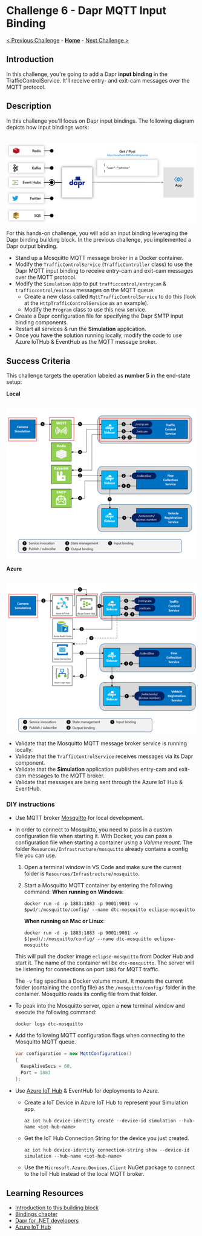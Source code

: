 # Challenge 6 - Dapr MQTT Input Binding

[< Previous Challenge](./Challenge-05.md) - **[Home](../README.md)** - [Next Challenge >](./Challenge-07.md)

## Introduction

In this challenge, you're going to add a Dapr **input binding** in the TrafficControlService. It'll receive entry- and exit-cam messages over the MQTT protocol.

## Description

In this challenge you'll focus on Dapr input bindings. The following diagram depicts how input bindings work:

<img src="../images/Challenge-06/input-binding.png" style="zoom: 50%;padding-top: 40px;" />

For this hands-on challenge, you will add an input binding leveraging the Dapr binding building block. In the previous challenge, you implemented a Dapr output binding.

- Stand up a Mosquitto MQTT message broker in a Docker container.
- Modify the `TrafficControlService` (`TrafficController` class) to use the Dapr MQTT input binding to receive entry-cam and exit-cam messages over the MQTT protocol.
- Modify the `Simulation` app to put `trafficcontrol/entrycam` & `trafficcontrol/exitcam` messages on the MQTT queue.
  - Create a new class called `MqttTrafficControlService` to do this (look at the `HttpTrafficControlService` as an example).
  - Modify the `Program` class to use this new service.
- Create a Dapr configuration file for specifying the Dapr SMTP input binding components.
- Restart all services & run the **Simulation** application.
- Once you have the solution running locally, modify the code to use Azure IoTHub & EventHub as the MQTT message broker.

## Success Criteria

This challenge targets the operation labeled as **number 5** in the end-state setup:

**Local**

<img src="../images/Challenge-06/input-binding-operation.png" style="zoom: 67%;padding-top: 25px;" />

**Azure**

<img src="../images/Challenge-06/input-binding-operation-azure.png" style="zoom: 67%;padding-top: 25px;" />

- Validate that the Mosquitto MQTT message broker service is running locally.
- Validate that the `TrafficControlService` receives messages via its Dapr component.
- Validate that the **Simulation** application publishes entry-cam and exit-cam messages to the MQTT broker.
- Validate that messages are being sent through the Azure IoT Hub & EventHub.

### DIY instructions

- Use MQTT broker [Mosquitto](https://mosquitto.org/) for local development.
- In order to connect to Mosquitto, you need to pass in a custom configuration file when starting it. With Docker, you can pass a configuration file when starting a container using a _Volume mount_. The folder `Resources/Infrastructure/mosquitto` already contains a config file you can use.

  1.  Open a terminal window in VS Code and make sure the current folder is `Resources/Infrastructure/mosquitto`.

  1.  Start a Mosquitto MQTT container by entering the following command:
      **When running on Windows**:

      ```shell
      docker run -d -p 1883:1883 -p 9001:9001 -v $pwd/:/mosquitto/config/ --name dtc-mosquitto eclipse-mosquitto
      ```

      **When running on Mac or Linux**:

      ```shell
      docker run -d -p 1883:1883 -p 9001:9001 -v $(pwd)/:/mosquitto/config/ --name dtc-mosquitto eclipse-mosquitto
      ```

  This will pull the docker image `eclipse-mosquitto` from Docker Hub and start it. The name of the container will be `dtc-mosquitto`. The server will be listening for connections on port `1883` for MQTT traffic.

  The `-v` flag specifies a Docker volume mount. It mounts the current folder (containing the config file) as the `/mosquitto/config/` folder in the container. Mosquitto reads its config file from that folder.

- To peak into the Mosquitto server, open a **new** terminal window and execute the following command:

  ```shell
  docker logs dtc-mosquitto
  ```

- Add the following MQTT configuration flags when connecting to the Mosquitto MQTT queue.
  ```csharp
  var configuration = new MqttConfiguration()
  {
    KeepAliveSecs = 60,
    Port = 1883
  };
  ```
- Use [Azure IoT Hub](https://docs.microsoft.com/en-us/azure/iot-hub/) & EventHub for deployments to Azure.

  - Create a IoT Device in Azure IoT Hub to represent your Simulation app.

    ```shell
    az iot hub device-identity create --device-id simulation --hub-name <iot-hub-name>
    ```

  - Get the IoT Hub Connection String for the device you just created.

    ```shell
    az iot hub device-identity connection-string show --device-id simulation --hub-name <iot-hub-name>
    ```

  - Use the `Microsoft.Azure.Devices.Client` NuGet package to connect to the IoT Hub instead of the local MQTT broker.

## Learning Resources

- [Introduction to this building block](https://docs.dapr.io/developing-applications/building-blocks/bindings/)
- [Bindings chapter](https://docs.microsoft.com/dotnet/architecture/dapr-for-net-developers/bindings)
- [Dapr for .NET developers](https://docs.microsoft.com/dotnet/architecture/dapr-for-net-developers/)
- [Azure IoT Hub](https://docs.microsoft.com/en-us/azure/iot-hub/)
